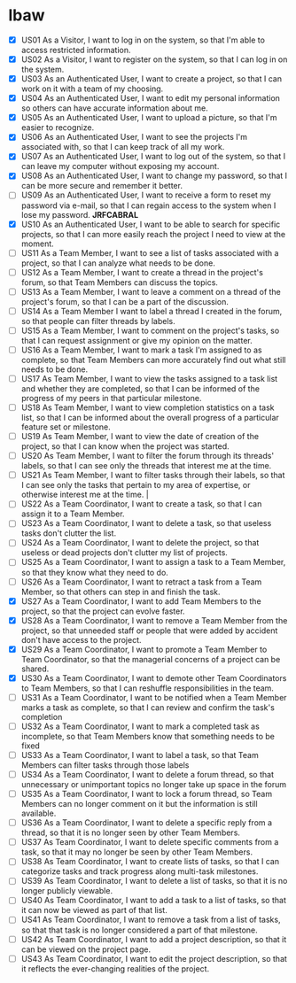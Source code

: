 # lbaw
- [x] US01         As a Visitor, I want to log in on the system, so that I'm able to access restricted information.                                                                                      
- [x] US02         As a Visitor, I want to register on the system, so that I can log in on the system.                                                                                                   
- [x] US03         As an Authenticated User, I want to create a project, so that I can work on it with a team of my choosing.                                                                            
- [x] US04         As an Authenticated User, I want to edit my personal information so others can have accurate information about me.
- [X] US05         As an Authenticated User, I want to upload a picture, so that I'm easier to recognize.                                                                                                
- [x] US06         As an Authenticated User, I want to see the projects I'm associated with, so that I can keep track of all my work.                                                                    
- [x] US07         As an Authenticated User, I want to log out of the system, so that I can leave my computer without exposing my account.                                                                
- [X] US08         As an Authenticated User, I want to change my password, so that I can be more secure and remember it better.                                                                        
- [ ] US09         As an Authenticated User, I want to receive a form to reset my password via e-mail, so that I can regain access to the system when I lose my password.  **JRFCABRAL**                      
- [x] US10	       As an Authenticated User, I want to be able to search for specific projects, so that I can more easily reach the project I need to view at the moment.
- [ ] US11         As a Team Member, I want to see a list of tasks associated with a project, so that I can analyze what needs to be done.                                                               
- [ ] US12         As a Team Member, I want to create a thread in the project's forum, so that Team Members can discuss the topics.                                                                      
- [ ] US13         As a Team Member, I want to leave a comment on a thread of the project's forum, so that I can be a part of the discussion.                                                            
- [ ] US14         As a Team Member I want to label a thread I created in the forum, so that people can filter threads by labels.                                                                        
- [ ] US15         As a Team Member, I want to comment on the project's tasks, so that I can request assignment or give my opinion on the matter.                                                        
- [ ] US16         As a Team Member, I want to mark a task I'm assigned to as complete, so that Team Members can more accurately find out what still needs to be done.                                   
- [ ] US17         As Team Member, I want to view the tasks assigned to a task list and whether they are completed, so that I can be informed of the progress of my peers in that particular milestone.  
- [ ] US18         As Team Member, I want to view completion statistics on a task list, so that I can be informed about the overall progress of a particular feature set or milestone.                   
- [ ] US19         As Team Member, I want to view the date of creation of the project, so that I can know when the project was started.                                                                  
- [ ] US20         As Team Member, I want to filter the forum through its threads' labels, so that I can see only the threads that interest me at the time. 						   
- [ ] US21         As Team Member, I want to filter tasks through their labels, so that I can see only the tasks that pertain to my area of expertise, or otherwise interest me at the time.             |                         
- [ ] US22         As a Team Coordinator, I want to create a task, so that I can assign it to a Team Member.                                                                                             
- [ ] US23         As a Team Coordinator, I want to delete a task, so that useless tasks don't clutter the list.                                                                                         
- [ ] US24         As a Team Coordinator, I want to delete the project, so that useless or dead projects don't clutter my list of projects.                                                              
- [ ] US25         As a Team Coordinator, I want to assign a task to a Team Member, so that they know what they need to do.                                                                              
- [ ] US26         As a Team Coordinator, I want to retract a task from a Team Member, so that others can step in and finish the task.                                                                   
- [X] US27         As a Team Coordinator, I want to add Team Members to the project, so that the project can evolve faster.                                                                              
- [X] US28         As a Team Coordinator, I want to remove a Team Member from the project, so that unneeded staff or people that were added by accident don't have access to the project.                
- [X] US29         As a Team Coordinator, I want to promote a Team Member to Team Coordinator, so that the managerial concerns of a project can be shared.                                               
- [X] US30         As a Team Coordinator, I want to demote other Team Coordinators to Team Members, so that I can reshuffle responsibilities in the team.                                                
- [ ] US31         As a Team Coordinator, I want to be notified when a Team Member marks a task as complete, so that I can review and confirm the task's completion                                      
- [ ] US32         As a Team Coordinator, I want to mark a completed task as incomplete, so that Team Members know that something needs to be fixed                                                      
- [ ] US33         As a Team Coordinator, I want to label a task, so that Team Members can filter tasks through those labels                                                                             
- [ ] US34         As a Team Coordinator, I want to delete a forum thread, so that unnecessary or unimportant topics no longer take up space in the forum                                                
- [ ] US35         As a Team Coordinator, I want to lock  a forum thread, so Team Members can no longer comment on it but the information is still available.                                            
- [ ] US36         As a Team Coordinator, I want to delete a specific reply from a thread, so that it is no longer seen by other Team Members.                                                           
- [ ] US37         As Team Coordinator, I want to delete specific comments from a task, so that it may no longer be seen by other Team Members.                                                          
- [ ] US38         As Team Coordinator, I want to create lists of tasks, so that I can categorize tasks and track progress along multi-task milestones.                                                  
- [ ] US39         As Team Coordinator, I want to delete a list of tasks, so that it is no longer publicly viewable.                                                                                     
- [ ] US40         As Team Coordinator, I want to add a task to a list of tasks, so that it can now be viewed as part of that list.                                                                      
- [ ] US41         As Team Coordinator, I want to remove a task from a list of tasks, so that that task is no longer considered a part of that milestone.                                                
- [ ] US42         As Team Coordinator, I want to add a project description, so that it can be viewed on the project page.                                                                               
- [ ] US43         As Team Coordinator, I want to edit the project description, so that it reflects the ever-changing realities of the project.                                                          

